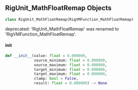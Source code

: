## RigUnit_MathFloatRemap Objects

```python
class RigUnit_MathFloatRemap(RigVMFunction_MathFloatRemap)
```

deprecated: 'RigUnit_MathFloatRemap' was renamed to 'RigVMFunction_MathFloatRemap'.

<a id="unreal.RigUnit_MathFloatRemap.__init__"></a>

#### __init__

```python
def __init__(value: float = 0.000000,
             source_minimum: float = 0.000000,
             source_maximum: float = 0.000000,
             target_minimum: float = 0.000000,
             target_maximum: float = 0.000000,
             clamp: bool = False,
             result: float = 0.000000) -> None
```

<a id="unreal.RigVMFunction_MathFloatEquals"></a>
